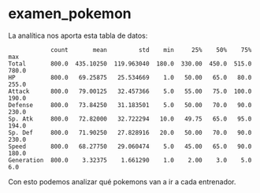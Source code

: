 # examen_pokemon


La analítica nos aporta esta tabla de datos:
```
            count       mean         std    min     25%    50%    75%    max
Total       800.0  435.10250  119.963040  180.0  330.00  450.0  515.0  780.0
HP          800.0   69.25875   25.534669    1.0   50.00   65.0   80.0  255.0
Attack      800.0   79.00125   32.457366    5.0   55.00   75.0  100.0  190.0
Defense     800.0   73.84250   31.183501    5.0   50.00   70.0   90.0  230.0
Sp. Atk     800.0   72.82000   32.722294   10.0   49.75   65.0   95.0  194.0
Sp. Def     800.0   71.90250   27.828916   20.0   50.00   70.0   90.0  230.0
Speed       800.0   68.27750   29.060474    5.0   45.00   65.0   90.0  180.0
Generation  800.0    3.32375    1.661290    1.0    2.00    3.0    5.0    6.0
```

Con esto podemos analizar qué pokemons van a ir a cada entrenador. 
